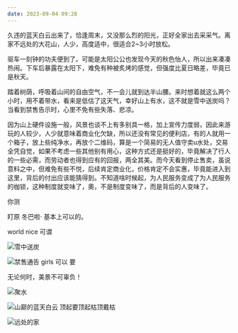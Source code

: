 ```yaml
---
date: 2023-09-04 09:28
---
```


久违的蓝天白云出来了，恰逢周末，又没那么烈的阳光，正好全家出去采采气。离家不远处的大花山，人少，高度适中，很适合2~3小时放松。

驱车一刻钟的功夫便到了。可能是太阳公公也发现今天的秋色怡人，所以出来凑凑热闹。下车后暴露在太阳下，难免有种被炙烤的感觉，但强度比夏日略差，毕竟已是秋天。

踏着树荫，呼吸着山间的自由空气，不一会儿就到达半山腰。来时想着就这么两个小时，用不着带水，看来是低估了这天气，幸好山上有水，这不就是雪中送炭吗？当看到禁售告示时，心里不免有些失落、悲凉。

因为山上硬件设施一般，风景也谈不上有多别具一格，加上宣传力度弱，因此来游玩的人较少，人少就意味着商业化欠缺，所以还没有常见的便利店，有的人就用一个箱子，放上些纯净水，再放个二维码，算是一个简易的无人值守卖u水处，交易全凭自觉，如果不考虑一些其他别有用心，这种方式还是挺好的，毕竟解决了行人的一些必需，而劳动者也得到应有的回报，两全其美。而今天看到停止售卖，虽说意料之中，但难免有些不悦，后续肯定商业化，价格肯定不会实惠，毕竟能进入到这里，背后的付出应该能猜得到。不知道啥时候起，为人民服务变成了为人民服务的枷锁，这种制度就变味了，奧，不是制度变味了，而是背后的人变味了。

你测 

盯原
冬巴啦·
基本上可以的。

world
nice 可谓

![雪中送炭](bafenshan/雪中送炭.jpg)


![禁售通告](bafenshan/禁售通告.jpg) girls 可以
要

无论何时，美景不可辜负！

![聚水](bafenshan/聚水.jpg)


![山巅的蓝天白云](bafenshan/山巅的蓝天白云.jpg)
顶起要顶起枯顶戴枯




![远处的家](bafenshan/远处的家.jpg)
